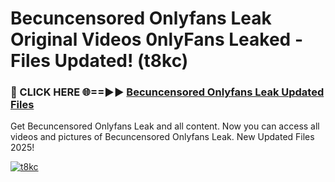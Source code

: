 # Becuncensored Onlyfans Leak Original Videos 0nlyFans Leaked - Files Updated! (t8kc)

<h3>🔴 CLICK HERE 🌐==►► <a href="https://tinyurl.com/x26r9saj" rel="nofollow">Becuncensored Onlyfans Leak Updated Files</a></h3>

Get Becuncensored Onlyfans Leak and all content. Now you can access all videos and pictures of Becuncensored Onlyfans Leak. New Updated Files 2025!

[![t8kc](https://i.imgur.com/LkgZPqh.gif)](https://tinyurl.com/x26r9saj)
